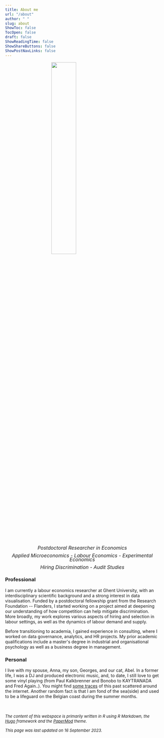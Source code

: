```yaml
---
title: About me
url: "/about"
author: " "
slug: about
ShowToc: false
TocOpen: false
draft: false
ShowReadingTime: false
ShowShareButtons: false
ShowPostNavLinks: false
---
```




<img src="https://raw.githubusercontent.com/lglip/louislippens/main/images/profilecutout.png" width="40%" style="display: block; margin: auto;" />

<p style="line-height:.8; font-style:italic; text-align:center"><font size="3">Postdoctoral Researcher in Economics<br></br>Applied Microeconomics - Labour Economics - Experimental Economics<br></br>Hiring Discrimination - Audit Studies</font></p>

### Professional
I am currently a labour economics researcher at Ghent University, with an interdisciplinary scientific background and a strong interest in data visualisation. Funded by a postdoctoral fellowship grant from the Research Foundation -- Flanders, I started working on a project aimed at deepening our understanding of how competition can help mitigate discrimination. More broadly, my work explores various aspects of hiring and selection in labour settings, as well as the dynamics of labour demand and supply.

Before transitioning to academia, I gained experience in consulting, where I worked on data governance, analytics, and HR projects. My prior academic qualifications include a master's degree in industrial and organisational psychology as well as a business degree in management.

### Personal
I live with my spouse, Anna, my son, Georges, and our cat, Abel. In a former life, I was a DJ and produced electronic music, and, to date, I still love to get some vinyl playing (from Paul Kalkbrenner and Bonobo to KAYTRANADA and Fred Again..). You might find <a href="https://soundcloud.com/subwaves" target="_blank">some traces</a> of this past scattered around the internet. Another random fact is that I am fond of the sea(side) and used to be a lifeguard on the Belgian coast during the summer months.

<br></br>
<font size="2">
_The content of this webspace is primarily written in R using R Markdown, the <a href="https://gohugo.io/" target="_blank">Hugo</a> framework and the <a href="https://github.com/adityatelange/hugo-PaperMod" target="_blank">PaperMod</a> theme._

_This page was last updated on 16 September 2023._
<font>
